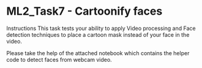 # ML2_Task7 - Cartoonify faces

Instructions
This task tests your ability to apply Video processing and Face detection techniques to place a cartoon mask instead of your face in the video.

Please take the help of the attached notebook which contains the helper code to detect faces from webcam video.
